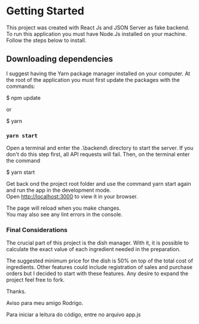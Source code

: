 # Getting Started

This project was created with React Js and JSON Server as fake backend. To run this application you must have Node.Js installed on your machine. Follow the steps below to install.

## Downloading dependencies

I suggest having the Yarn package manager installed on your computer. At the root of the application you must first update the packages with the commands:

$ npm update

or

$ yarn

### `yarn start`

Open a terminal and enter the .\backend\ directory to start the server. If you don't do this step first, all API requests will fail. Then, on the terminal enter the command 

$ yarn start

Get back ond the project root folder and use the command yarn start again and run the app in the development mode.\
Open [http://localhost:3000](http://localhost:3000) to view it in your browser.

The page will reload when you make changes.\
You may also see any lint errors in the console.

### Final Considerations

The crucial part of this project is the dish manager. With it, it is possible to calculate the exact value of each ingredient needed in the preparation.

The suggested minimum price for the dish is 50% on top of the total cost of ingredients.
Other features could include registration of sales and purchase orders but I decided to start with these features. Any desire to expand the project feel free to fork.

Thanks.



Aviso para meu amigo Rodrigo. 

Para iniciar a leitura do código, entre no arquivo app.js 